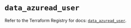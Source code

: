 # `data_azuread_user`

Refer to the Terraform Registry for docs: [`data_azuread_user`](https://registry.terraform.io/providers/hashicorp/azuread/3.6.0/docs/data-sources/user).
